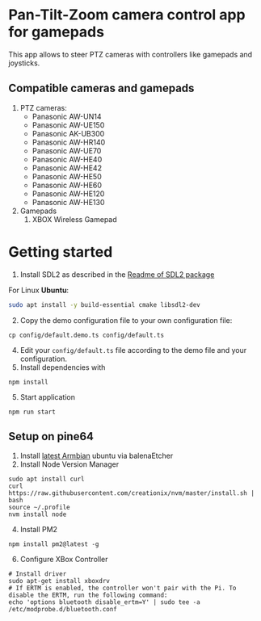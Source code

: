 # Pan-Tilt-Zoom camera control app for gamepads
This app allows to steer PTZ cameras with controllers like gamepads and joysticks.

## Compatible cameras and gamepads
1. PTZ cameras:
   - Panasonic AW-UN14
   - Panasonic AW-UE150
   - Panasonic AK-UB300
   - Panasonic AW-HR140
   - Panasonic AW-UE70
   - Panasonic AW-HE40
   - Panasonic AW-HE42
   - Panasonic AW-HE50
   - Panasonic AW-HE60
   - Panasonic AW-HE120
   - Panasonic AW-HE130
2. Gamepads
   1. XBOX Wireless Gamepad

# Getting started
1. Install SDL2 as described in the [Readme of SDL2 package](https://github.com/IBM/sdl2-gamecontroller)

For Linux **Ubuntu**:

```sh
sudo apt install -y build-essential cmake libsdl2-dev
```

2. Copy the demo configuration file to your own configuration file:
```
cp config/default.demo.ts config/default.ts
```  
4. Edit your `config/default.ts` file according to the demo file and your configuration.
5. Install dependencies with
```
npm install
```  
5. Start application
```
npm run start
```

## Setup on pine64
1. Install [latest Armbian](https://wiki.pine64.org/index.php/Pine_A64_Software_Release) ubuntu via balenaEtcher
2. Install Node Version Manager
```
sudo apt install curl 
curl https://raw.githubusercontent.com/creationix/nvm/master/install.sh | bash
source ~/.profile
nvm install node
```
4. Install PM2
```
npm install pm2@latest -g

```
6. Configure XBox Controller
  ```
  # Install driver
  sudo apt-get install xboxdrv
  # If ERTM is enabled, the controller won't pair with the Pi. To disable the ERTM, run the following command: 
  echo 'options bluetooth disable_ertm=Y' | sudo tee -a /etc/modprobe.d/bluetooth.conf
  ```
